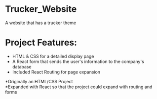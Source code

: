 # Trucker_Website
A website that has a trucker theme


# Project Features:
* HTML & CSS for a detailed display page
* A React form that sends the user's information to the company's database
* Included React Routing for page expansion


*Originally an HTML/CSS Project 
<br/>
*Expanded with React so that the project could expand with routing and forms
